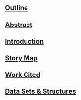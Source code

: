 ## [Outline](https://github.com/gabisteele/thesis/blob/master/writing/outline.md)

## [Abstract](https://github.com/gabisteele/thesis/blob/master/writing/abstractTech%2BTraumaConf.md)

## [Introduction](https://github.com/gabisteele/thesis/blob/master/writing/introduction.md)

## [Story Map](https://github.com/gabisteele/thesis/blob/master/writing/storyMap.md)

## [Work Cited](https://github.com/gabisteele/thesis/blob/master/writing/WorkCited.md)

## [Data Sets & Structures](https://github.com/gabisteele/thesis/blob/master/writing/dataSets%2BStructures.js)

